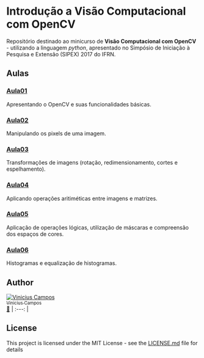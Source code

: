 # Introdução a Visão Computacional com OpenCV

Repositório destinado ao minicurso de **Visão Computacional com OpenCV** - utilizando a linguagem *python*, apresentado no Simpósio de Iniciação à Pesquisa e Extensão (SIPEX) 2017 do IFRN.

## Aulas

### [Aula01](Aula01)

Apresentando o OpenCV e suas funcionalidades básicas.

### [Aula02](Aula02)

Manipulando os pixels de uma imagem.

### [Aula03](Aula03)

Transformações de imagens (rotação, redimensionamento, cortes e espelhamento).

### [Aula04](Aula04)

Aplicando operações aritiméticas entre imagens e matrizes.

### [Aula05](Aula05)

Aplicação de operações lógicas, utilização de máscaras e compreensão dos espaços de cores.

### [Aula06](Aula06)

Histogramas e equalização de histogramas.

## Author

[![Vinicius Campos](https://avatars.githubusercontent.com/Vinihcampos?s=100)<br /><sub>Vinicius Campos</sub>](http://lattes.cnpq.br/4806707968253342)<br />[👀](https://github.com/vinihcampos/concurrent-programming/commits?author=Vinihcampos)
| :---: | 


## License

This project is licensed under the MIT License - see the [LICENSE.md](LICENSE) file for details

